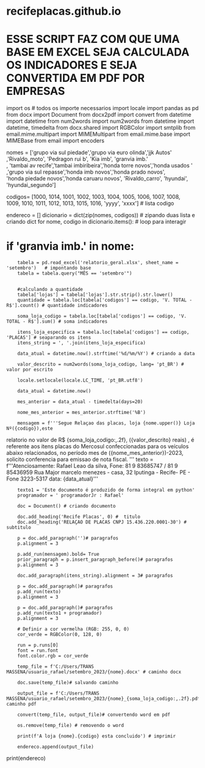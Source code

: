 # recifeplacas.github.io
# ESSE SCRIPT FAZ COM QUE UMA BASE EM EXCEL SEJA CALCULADA OS INDICADORES E SEJA CONVERTIDA EM PDF POR EMPRESAS 


import os  # todos os importe necessarios 
import locale
import pandas as pd
from docx import Document
from docx2pdf import convert
from datetime import datetime
from num2words import num2words
from datetime import datetime, timedelta
from docx.shared import RGBColor
import smtplib
from email.mime.multipart import MIMEMultipart
from email.mime.base import MIMEBase
from email import encoders

nomes = ['grupo via sul piedade','grupo via euro olinda','jjk Autos'\
         ,'Rivaldo_moto', 'Pedragon rui b', 'Kia imb', 'granvia imb.'\
        , 'tambai av recife','tambai imbiribeira','honda torre novos','honda usados '\
         ,'grupo via sul repasse','honda imb novos','honda prado novos',\
         'honda piedade novos','honda caruaru novos', 'Rivaldo_carro', 'hyundai', 'hyundai_segundo']

codigos= [1000, 1014,  1001, 1002, 1003, 1004, 1005, 1006, 1007, 1008,\
          1009, 1010, 1011, 1012, 1013, 1015, 1016, 'yyyy', 'xxxx'] # lista codigo

endereco = []
dicionario = dict(zip(nomes, codigos)) # zipando duas lista e criando dict 
for nome, codigo in dicionario.items(): # loop para interagir 
   # if 'granvia imb.' in nome:
        tabela = pd.read_excel('relatorio_geral.xlsx', sheet_name = 'setembro')   # impontando base 
        tabela = tabela.query("MÊS == 'setembro'")
        
        
        #calculando a quantidade
        tabela['lojas'] = tabela['lojas'].str.strip().str.lower()
        quantidade = tabela.loc[tabela['codigos'] == codigo, 'V. TOTAL - R$'].count() # quantidade indicadores

        soma_loja_codigo = tabela.loc[tabela['codigos'] == codigo, 'V. TOTAL - R$'].sum() # soma indicadores
        
        itens_loja_especifica = tabela.loc[tabela['codigos'] == codigo, 'PLACAS'] # seaparando os itens
        itens_string = ', '.join(itens_loja_especifica)

        data_atual = datetime.now().strftime('%d/%m/%Y') # criando a data 

        valor_descrito = num2words(soma_loja_codigo, lang= 'pt_BR') # valor por escrito 

        locale.setlocale(locale.LC_TIME, 'pt_BR.utf8')

        data_atual = datetime.now()  

        mes_anterior = data_atual - timedelta(days=20)

        nome_mes_anterior = mes_anterior.strftime('%B')  

        mensagem = f'''Segue Relaçao das placas, loja {nome.upper()} Loja Nº({codigo}),este 
relatorio no valor de R$ {soma_loja_codigo:,.2f}, ({valor_descrito} reais) , é referente
aos itens placas do Mercosul confeccionadas para os veículos abaixo relacionados, no
período mes de ({nome_mes_anterior})-2023, solicito conferencia para emissao de nota fiscal.
'''
        texto = f'''Atenciosamente: Rafael Leao da silva, Fone: 81 9 83685747 / 81 9 85436959
Rua Major marcelo menezes - casa, 32 Iputinga - Recife- PE - Fone 3223-5317
data: {data_atual}'''

        texto1 = 'Este documento é produzido de forma integral em python'
        programador = ' programadorJr : Rafael'

        doc = Document() # criando documento 

        doc.add_heading('Recife Placas', 0) #  titulo
        doc.add_heading('RELAÇAO DE PLACAS CNPJ 15.436.220.0001-30') # subtitulo 

        p = doc.add_paragraph('')# paragrafos
        p.alignment = 3

        p.add_run(mensagem).bold= True
        prior_paragraph = p.insert_paragraph_before()# paragrafos
        p.alignment = 3

        doc.add_paragraph(itens_string).alignment = 3# paragrafos

        p = doc.add_paragraph()# paragrafos
        p.add_run(texto)
        p.alignment = 3

        p = doc.add_paragraph()# paragrafos
        p.add_run(texto1 + programador)
        p.alignment = 3

        # Definir a cor vermelha (RGB: 255, 0, 0)
        cor_verde = RGBColor(0, 128, 0)

        run = p.runs[0]
        font = run.font
        font.color.rgb = cor_verde

        temp_file = f'C:/Users/TRANS MASSENA/usuario_rafael/setembro_2023/{nome}.docx' # caminho docx 

        doc.save(temp_file)# salvando caminho 

        output_file = f'C:/Users/TRANS MASSENA/usuario_rafael/setembro_2023/{nome}_{soma_loja_codigo:,.2f}.pdf'# caminho pdf

        convert(temp_file, output_file)# convertendo word em pdf 

        os.remove(temp_file) # removendo o word 

        print(f'A loja {nome}.{codigo} esta concluido') # imprimir
                
        endereco.append(output_file)
print(endereco)        
          
   
